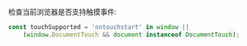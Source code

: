 检查当前浏览器是否支持触摸事件:

~~~ javascript
const touchSupported = 'ontouchstart' in window || 
    (window.DocumentTouch && document instanceof DocumentTouch);
~~~